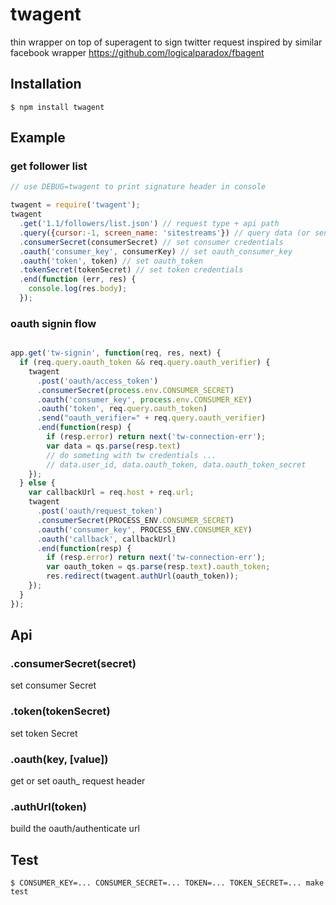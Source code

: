# twagent

thin wrapper on top of superagent to sign twitter request
inspired by similar facebook wrapper https://github.com/logicalparadox/fbagent

## Installation

    $ npm install twagent

## Example

### get follower list

```js
// use DEBUG=twagent to print signature header in console

twagent = require('twagent');
twagent
  .get('1.1/followers/list.json') // request type + api path
  .query({cursor:-1, screen_name: 'sitestreams'}) // query data (or send for post data)
  .consumerSecret(consumerSecret) // set consumer credentials
  .oauth('consumer_key', consumerKey) // set oauth_consumer_key
  .oauth('token', token) // set oauth_token
  .tokenSecret(tokenSecret) // set token credentials
  .end(function (err, res) {
    console.log(res.body);
  });
```

### oauth signin flow

```js

app.get('tw-signin', function(req, res, next) {
  if (req.query.oauth_token && req.query.oauth_verifier) {
    twagent
      .post('oauth/access_token')
      .consumerSecret(process.env.CONSUMER_SECRET)
      .oauth('consumer_key', process.env.CONSUMER_KEY)
      .oauth('token', req.query.oauth_token)
      .send("oauth_verifier=" + req.query.oauth_verifier)
      .end(function(resp) {
        if (resp.error) return next('tw-connection-err');
        var data = qs.parse(resp.text)
        // do someting with tw credentials ...
        // data.user_id, data.oauth_token, data.oauth_token_secret
    });
  } else {
    var callbackUrl = req.host + req.url;
    twagent
      .post('oauth/request_token')
      .consumerSecret(PROCESS_ENV.CONSUMER_SECRET)
      .oauth('consumer_key', PROCESS_ENV.CONSUMER_KEY)
      .oauth('callback', callbackUrl)
      .end(function(resp) {
        if (resp.error) return next('tw-connection-err');
        var oauth_token = qs.parse(resp.text).oauth_token;
        res.redirect(twagent.authUrl(oauth_token));
    });
  }
});

```

## Api

### .consumerSecret(secret)

set consumer Secret

### .token(tokenSecret)

set token Secret

### .oauth(key, [value])

get or set oauth_<key> request header

### .authUrl(token)

build the oauth/authenticate url

## Test

    $ CONSUMER_KEY=... CONSUMER_SECRET=... TOKEN=... TOKEN_SECRET=... make test